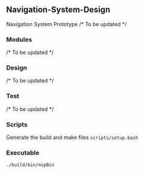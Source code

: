 ## Navigation-System-Design
Navigation System Prototype
/* To be updated */

### Modules
/* To be updated */

### Design
/* To be updated */

### Test
/* To be updated */

### Scripts
Generate the build and make files
`scripts/setup.bash`
### Executable
`./build/bin/nspBin`
